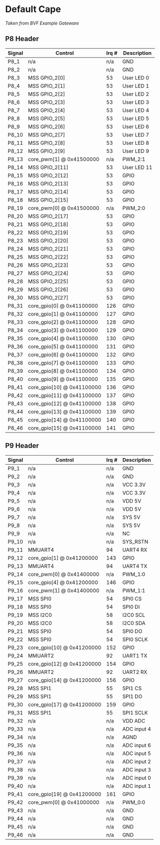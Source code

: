 #  Default Cape
_Taken from BVF Example Gateware_
## P8 Header

| Signal | Control                    | Irq # | Description |
|--------|----------------------------|-------|-------------|
| P8_1   | n/a                        |  n/a  | GND         |
| P8_2   | n/a                        |  n/a  | GND         |
| P8_3   | MSS GPIO_2[0]              |   53  | User LED 0  |
| P8_4   | MSS GPIO_2[1]              |   53  | User LED 1  |
| P8_5   | MSS GPIO_2[2]              |   53  | User LED 2  |
| P8_6   | MSS GPIO_2[3]              |   53  | User LED 3  |
| P8_7   | MSS GPIO_2[4]              |   53  | User LED 4  |
| P8_8   | MSS GPIO_2[5]              |   53  | User LED 5  |
| P8_9   | MSS GPIO_2[6]              |   53  | User LED 6  |
| P8_10  | MSS GPIO_2[7]              |   53  | User LED 7  |
| P8_11  | MSS GPIO_2[8]              |   53  | User LED 8  |
| P8_12  | MSS GPIO_2[9]              |   53  | User LED 9  |
| P8_13  | core_pwm[1] @ 0x41500000   |  n/a  | PWM_2:1     |
| P8_14  | MSS GPIO_2[11]             |   53  | User LED 11 |
| P8_15  | MSS GPIO_2[12]             |   53  | GPIO        |
| P8_16  | MSS GPIO_2[13]             |   53  | GPIO        |
| P8_17  | MSS GPIO_2[14]             |   53  | GPIO        |
| P8_18  | MSS GPIO_2[15]             |   53  | GPIO        |
| P8_19  | core_pwm[0] @ 0x41500000   |  n/a  | PWM_2:0     |
| P8_20  | MSS GPIO_2[17]             |   53  | GPIO        |
| P8_21  | MSS GPIO_2[18]             |   53  | GPIO        |
| P8_22  | MSS GPIO_2[19]             |   53  | GPIO        |
| P8_23  | MSS GPIO_2[20]             |   53  | GPIO        |
| P8_24  | MSS GPIO_2[21]             |   53  | GPIO        |
| P8_25  | MSS GPIO_2[22]             |   53  | GPIO        |
| P8_26  | MSS GPIO_2[23]             |   53  | GPIO        |
| P8_27  | MSS GPIO_2[24]             |   53  | GPIO        |
| P8_28  | MSS GPIO_2[25]             |   53  | GPIO        |
| P8_29  | MSS GPIO_2[26]             |   53  | GPIO        |
| P8_30  | MSS GPIO_2[27]             |   53  | GPIO        |
| P8_31  | core_gpio[0] @ 0x41100000  |  126  | GPIO        |
| P8_32  | core_gpio[1] @ 0x41100000  |  127  | GPIO        |
| P8_33  | core_gpio[2] @ 0x41100000  |  128  | GPIO        |
| P8_34  | core_gpio[3] @ 0x41100000  |  129  | GPIO        |
| P8_35  | core_gpio[4] @ 0x41100000  |  130  | GPIO        |
| P8_36  | core_gpio[5] @ 0x41100000  |  131  | GPIO        |
| P8_37  | core_gpio[6] @ 0x41100000  |  132  | GPIO        |
| P8_38  | core_gpio[7] @ 0x41100000  |  133  | GPIO        |
| P8_39  | core_gpio[8] @ 0x41100000  |  134  | GPIO        |
| P8_40  | core_gpio[9] @ 0x41100000  |  135  | GPIO        |
| P8_41  | core_gpio[10] @ 0x41100000 |  136  | GPIO        |
| P8_42  | core_gpio[11] @ 0x41100000 |  137  | GPIO        |
| P8_43  | core_gpio[12] @ 0x41100000 |  138  | GPIO        |
| P8_44  | core_gpio[13] @ 0x41100000 |  139  | GPIO        |
| P8_45  | core_gpio[14] @ 0x41100000 |  140  | GPIO        |
| P8_46  | core_gpio[15] @ 0x41100000 |  141  | GPIO        |

## P9 Header

| Signal | Control                    | Irq # | Description |
|--------|----------------------------|-------|-------------|
| P9_1   | n/a                        |  n/a  | GND         |
| P9_2   | n/a                        |  n/a  | GND         |
| P9_3   | n/a                        |  n/a  | VCC 3.3V    |
| P9_4   | n/a                        |  n/a  | VCC 3.3V    |
| P9_5   | n/a                        |  n/a  | VDD 5V      |
| P9_6   | n/a                        |  n/a  | VDD 5V      |
| P9_7   | n/a                        |  n/a  | SYS 5V      |
| P9_8   | n/a                        |  n/a  | SYS 5V      |
| P9_9   | n/a                        |  n/a  | NC          |
| P9_10  | n/a                        |  n/a  | SYS_RSTN    |
| P9_11  | MMUART4                    |   94  | UART4 RX    |
| P9_12  | core_gpio[1] @ 0x41200000  |  143  | GPIO        |
| P9_13  | MMUART4                    |   94  | UART4 TX    |
| P9_14  | core_pwm[0] @ 0x41400000   |  n/a  | PWM_1:0     |
| P9_15  | core_gpio[4] @ 0x41200000  |  146  | GPIO        |
| P9_16  | core_pwm[1] @ 0x41400000   |  n/a  | PWM_1:1     |
| P9_17  | MSS SPI0                   |   54  | SPI0 CS     |
| P9_18  | MSS SPI0                   |   54  | SPI0 DI     |
| P9_19  | MSS I2C0                   |   58  | I2C0 SCL    |
| P9_20  | MSS I2C0                   |   58  | I2C0 SDA    |
| P9_21  | MSS SPI0                   |   54  | SPI0 DO     |
| P9_22  | MSS SPI0                   |   54  | SPI0 SCLK   |
| P9_23  | core_gpio[10] @ 0x41200000 |  152  | GPIO        |
| P9_24  | MMUART2                    |   92  | UART1 TX    |
| P9_25  | core_gpio[12] @ 0x41200000 |  154  | GPIO        |
| P9_26  | MMUART2                    |   92  | UART2 RX    |
| P9_27  | core_gpio[14] @ 0x41200000 |  156  | GPIO        |
| P9_28  | MSS SPI1                   |   55  | SPI1 CS     |
| P9_29  | MSS SPI1                   |   55  | SPI1 DO     |
| P9_30  | core_gpio[17] @ 0x41200000 |  159  | GPIO        |
| P9_31  | MSS SPI1                   |   55  | SPI1 SCLK   |
| P9_32  | n/a                        |  n/a  | VDD ADC     |
| P9_33  | n/a                        |  n/a  | ADC input 4 |
| P9_34  | n/a                        |  n/a  | AGND        |
| P9_35  | n/a                        |  n/a  | ADC input 6 |
| P9_36  | n/a                        |  n/a  | ADC input 5 |
| P9_37  | n/a                        |  n/a  | ADC input 2 |
| P9_38  | n/a                        |  n/a  | ADC input 3 |
| P9_39  | n/a                        |  n/a  | ADC input 0 |
| P9_40  | n/a                        |  n/a  | ADC input 1 |
| P9_41  | core_gpio[19] @ 0x41200000 |  161  | GPIO        |
| P9_42  | core_pwm[0] @ 0x41000000   |  n/a  | PWM_0:0     |
| P9_43  | n/a                        |  n/a  | GND         |
| P9_44  | n/a                        |  n/a  | GND         |
| P9_45  | n/a                        |  n/a  | GND         |
| P9_46  | n/a                        |  n/a  | GND         |
